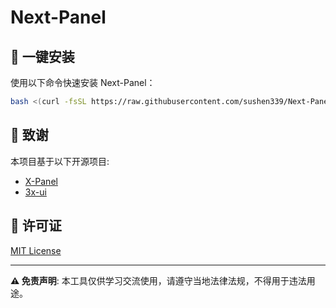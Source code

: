 # Next-Panel

## 🚀 一键安装

使用以下命令快速安装 Next-Panel：

```bash
bash <(curl -fsSL https://raw.githubusercontent.com/sushen339/Next-Panel/main/install.sh)
```

## 🙏 致谢

本项目基于以下开源项目:
- [X-Panel](https://github.com/xeefei/X-Panel)
- [3x-ui](https://github.com/MHSanaei/3x-ui)

## 📄 许可证

[MIT License](LICENSE)

---

**⚠️ 免责声明**: 本工具仅供学习交流使用，请遵守当地法律法规，不得用于违法用途。
